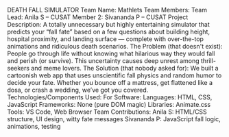 DEATH FALL SIMULATOR
Team Name: Mathlets
 Team Members:
 Team Lead: Anila S – CUSAT
 Member 2: Sivananda P – CUSAT
 Project Description: A totally unnecessary but highly entertaining simulator that predicts your “fall
 fate” based on a few questions about building height, hospital proximity, and landing surface —
 complete with over-the-top animations and ridiculous death scenarios.
 The Problem (that doesn't exist): People go through life without knowing what hilarious way they
 would fall and perish (or survive). This uncertainty causes deep unrest among thrill-seekers and
 meme lovers.
 The Solution (that nobody asked for): We built a cartoonish web app that uses unscientific fall
 physics and random humor to decide your fate. Whether you bounce off a mattress, get flattened
 like a dosa, or crash a wedding, we’ve got you covered.
 Technologies/Components Used:
 For Software:
 Languages: HTML, CSS, JavaScript
 Frameworks: None (pure DOM magic)
 Libraries: Animate.css
 Tools: VS Code, Web Browser
 Team Contributions:
 Anila S: HTML/CSS structure, UI design, witty fate messages
 Sivananda P: JavaScript fall logic, animations, testing
 
